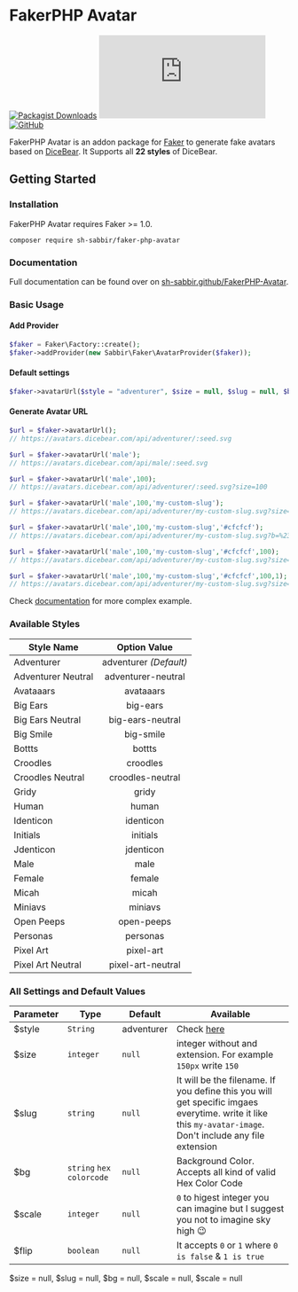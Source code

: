 # FakerPHP Avatar

[![Packagist Downloads](https://img.shields.io/packagist/dt/sh-sabbir/faker-php-avatar?style=for-the-badge)](https://packagist.org/packages/sh-sabbir/faker-php-avatar) ![GitHub file size in bytes](https://img.shields.io/github/size/sh-sabbir/FakerPHP-Avatar/AvatarProvider.php?style=for-the-badge) [![GitHub](https://img.shields.io/github/license/sh-sabbir/FakerPHP-Avatar?style=for-the-badge)](https://github.com/sh-sabbir/FakerPHP-Avatar/blob/master/LICENSE)

FakerPHP Avatar is an addon package for [Faker](https://github.com/FakerPHP/Faker) to generate fake avatars based on [DiceBear](https://avatars.dicebear.com/). It Supports all **22 styles** of DiceBear.

## Getting Started

### Installation

FakerPHP Avatar requires Faker >= 1.0.

```shell
composer require sh-sabbir/faker-php-avatar
```

### Documentation

Full documentation can be found over on [sh-sabbir.github/FakerPHP-Avatar](https://sh-sabbir.github/FakerPHP-Avatar).

### Basic Usage

#### Add Provider

```php
$faker = Faker\Factory::create();
$faker->addProvider(new Sabbir\Faker\AvatarProvider($faker));
```

#### Default settings
```php
$faker->avatarUrl($style = "adventurer", $size = null, $slug = null, $bg = null, $scale = null, $flip = null);
```

#### Generate Avatar URL

```php
$url = $faker->avatarUrl();  
// https://avatars.dicebear.com/api/adventurer/:seed.svg

$url = $faker->avatarUrl('male');  
// https://avatars.dicebear.com/api/male/:seed.svg

$url = $faker->avatarUrl('male',100);  
// https://avatars.dicebear.com/api/adventurer/:seed.svg?size=100

$url = $faker->avatarUrl('male',100,'my-custom-slug');  
// https://avatars.dicebear.com/api/adventurer/my-custom-slug.svg?size=100

$url = $faker->avatarUrl('male',100,'my-custom-slug','#cfcfcf');  
// https://avatars.dicebear.com/api/adventurer/my-custom-slug.svg?b=%23cfcfcf&size=100

$url = $faker->avatarUrl('male',100,'my-custom-slug','#cfcfcf',100);  
// https://avatars.dicebear.com/api/adventurer/my-custom-slug.svg?size=100&b=%23cfcfcf&scale=100

$url = $faker->avatarUrl('male',100,'my-custom-slug','#cfcfcf',100,1);  
// https://avatars.dicebear.com/api/adventurer/my-custom-slug.svg?size=100&b=%23cfcfcf&scale=100&flip=1

```

Check [documentation](https://sh-sabbir.github/FakerPHP-Avatar) for more complex example.

### Available Styles

| Style Name         	| Option Value 	        |
|--------------------	|:---------------------:|
| Adventurer         	| adventurer *(Default)*|
| Adventurer Neutral 	| adventurer-neutral    |
| Avataaars          	| avataaars	            |
| Big Ears           	| big-ears   	        |
| Big Ears Neutral   	| big-ears-neutral      |
| Big Smile          	| big-smile    	        |
| Bottts             	| bottts       	        |
| Croodles           	| croodles     	        |
| Croodles Neutral   	| croodles-neutral      |
| Gridy              	| gridy     	        |
| Human                	| human        	        |
| Identicon         	| identicon             |
| Initials          	| initials   	        |
| Jdenticon         	| jdenticon   	        |
| Male                	| male       	        |
| Female            	| female    	        |
| Micah              	| micah        	        |
| Miniavs            	| miniavs      	        |
| Open Peeps           	| open-peeps   	        |
| Personas          	| personas              |
| Pixel Art           	| pixel-art             |
| Pixel Art Neutral    	| pixel-art-neutral	    |


### All Settings and Default Values

| Parameter 	| Type 	                   | Default 	| Available 	|
|-----------	|------------------------- |---------	|-----------	|
| $style        | `String`                 | adventurer | Check [here](#available-styles)         	|
| $size         | `integer`                | `null`    	| integer without and extension. For example `150px` write `150`           |
| $slug         | `string`     	           | `null`     | It will be the filename. If you define this you will get specific imgaes everytime. write it like this `my-avatar-image`. Don't include any file extension     	|
| $bg          	| `string` `hex colorcode` | `null`    	| Background Color. Accepts all kind of valid Hex Color Code          	|
| $scale        | `integer`     	       | `null`    	| `0` to higest integer you can imagine but I suggest you not to imagine sky high 😉 |
| $flip         | `boolean`    	           | `null`    	| It accepts `0` or `1` where `0 is false` & `1 is true`          	|

$size = null, $slug = null, $bg = null, $scale = null, $scale = null